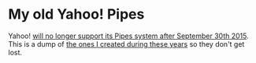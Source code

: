# My old Yahoo! Pipes

Yahoo! [will no longer support its Pipes system after September 30th 2015](http://pipes.yqlblog.net/post/120705592639/pipes-end-of-life-announcement). This is a dump of [the ones I created during these years](https://pipes.yahoo.com/pipes/person.info?display=pipes&guid=G4VFFEOXAWUPR2KX5G4MC6ITDE) so they don't get lost.

